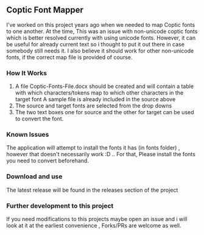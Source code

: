 ## Coptic Font Mapper

I've worked on this project years ago when we needed to map Coptic fonts to one another.
At the time, This was an issue with non-unicode coptic fonts which is better resolved currently with using unicode fonts. 
However, it can be useful for already current text so i thought to put it out there in case somebody still needs it. 
I also believe it should work for other non-unicode fonts, if the correct map file is provided of course.

### How It Works
1. A file Coptic-Fonts-File.docx should be created and will contain a table with which characters/tokens map to which other characters in the target font
A sample file is already included in the source above 
2. The source and target fonts are selected from the drop downs
3. The two text boxes one for source and the other for target can be used to convert the font.

### Known Issues
The application will attempt to install the fonts it has (in fonts folder) , however that doesn't necessarily work :D .. 
For that, Please install the fonts you need to convert beforehand.


### Download and use
The latest release will be found in the releases section of the project

### Further development to this project
If you need modifications to this projects maybe open an issue and i will look at it at the earliest convenience , Forks/PRs are welcome as well. 